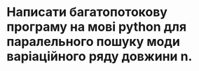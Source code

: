 # Написати багатопотокову програму на мові python для паралельного пошуку моди варіаційного ряду довжини n.  
